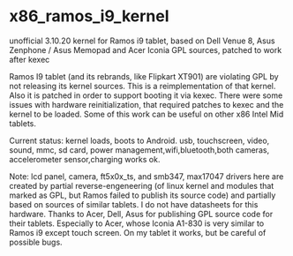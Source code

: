 # x86_ramos_i9_kernel
unofficial 3.10.20 kernel for Ramos i9 tablet, based on Dell Venue 8, Asus Zenphone / Asus Memopad and Acer Iconia GPL sources, patched to work after kexec

Ramos I9 tablet (and its rebrands, like Flipkart XT901) are violating GPL by not releasing its kernel sources.
This is a reimplementation of that kernel. Also it is patched in order to support booting it via kexec.
There were some issues with hardware reinitialization, that required patches to kexec and the kernel to be loaded.
Some of this work can be useful on other x86 Intel Mid tablets.

Current status:
kernel loads, boots to Android. usb, touchscreen, video, sound, mmc, sd card, power management,wifi,bluetooth,both cameras, accelerometer sensor,charging works ok.

Note: lcd panel, camera, ft5x0x_ts, and smb347, max17047 drivers here are created by partial reverse-engeneering (of linux kernel and  modules that marked as GPL, but Ramos failed to publish its source code) and partially based on sources of similar tablets. I do not have datasheets for this hardware. Thanks to Acer, Dell, Asus for publishing GPL source code for their tablets. Especially to Acer, whose Iconia A1-830 is very similar to Ramos i9 except touch screen. On my tablet it works, but be careful of possible bugs.
